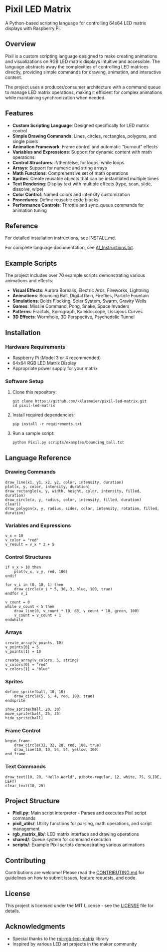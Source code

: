 # Pixil LED Matrix

A Python-based scripting language for controlling 64x64 LED matrix displays with Raspberry Pi.

## Overview

Pixil is a custom scripting language designed to make creating animations and visualizations on RGB LED matrix displays intuitive and accessible. The language abstracts away the complexities of controlling LED matrices directly, providing simple commands for drawing, animation, and interactive content.

The project uses a producer/consumer architecture with a command queue to manage LED matrix operations, making it efficient for complex animations while maintaining synchronization when needed.

## Features

- **Custom Scripting Language**: Designed specifically for LED matrix control
- **Simple Drawing Commands**: Lines, circles, rectangles, polygons, and single pixels
- **Animation Framework**: Frame control and automatic "burnout" effects
- **Variables and Expressions**: Support for dynamic content with math operations
- **Control Structures**: if/then/else, for loops, while loops
- **Arrays**: Support for numeric and string arrays
- **Math Functions**: Comprehensive set of math operations
- **Sprites**: Create reusable objects that can be instantiated multiple times
- **Text Rendering**: Display text with multiple effects (type, scan, slide, dissolve, wipe)
- **Color Control**: Named colors and intensity customization
- **Procedures**: Define reusable code blocks
- **Performance Controls**: Throttle and sync_queue commands for animation tuning

## Reference
For detailed installation instructions, see [INSTALL.md](docs/INSTALL.md).

For complete language documentation, see [AI_Instructions.txt](docs/AI_Instructions.txt).

## Example Scripts

The project includes over 70 example scripts demonstrating various animations and effects:

- **Visual Effects**: Aurora Borealis, Electric Arcs, Fireworks, Lightning
- **Animations**: Bouncing Ball, Digital Rain, Fireflies, Particle Fountain
- **Simulations**: Boids Flocking, Solar System, Swarm, Gravity Wells
- **Games**: Missile Command, Pong, Snake, Space Invaders
- **Patterns**: Fractals, Spirograph, Kaleidoscope, Lissajous Curves
- **3D Effects**: Wormhole, 3D Perspective, Psychedelic Tunnel

## Installation

### Hardware Requirements

- Raspberry Pi (Model 3 or 4 recommended)
- 64x64 RGB LED Matrix Display
- Appropriate power supply for your matrix

### Software Setup

1. Clone this repository:
   ```
   git clone https://github.com/kklasmeier/pixil-led-matrix.git
   cd pixil-led-matrix
   ```

2. Install required dependencies:
   ```
   pip install -r requirements.txt
   ```

3. Run a sample script:
   ```
   python Pixil.py scripts/examples/bouncing_ball.txt
   ```

## Language Reference

### Drawing Commands

```
draw_line(x1, y1, x2, y2, color, intensity, duration)
plot(x, y, color, intensity, duration)
draw_rectangle(x, y, width, height, color, intensity, filled, duration)
draw_circle(x, y, radius, color, intensity, filled, duration)
clear()
draw_polygon(x, y, radius, sides, color, intensity, rotation, filled, duration)
```

### Variables and Expressions

```
v_x = 10
v_color = "red"
v_result = v_x * 2 + 5
```

### Control Structures

```
if v_x > 10 then
    plot(v_x, v_y, red, 100)
endif

for v_i in (0, 10, 1) then
    draw_circle(v_i * 5, 30, 3, blue, 100, true)
endfor v_i

v_count = 0
while v_count < 5 then
    draw_line(0, v_count * 10, 63, v_count * 10, green, 100)
    v_count = v_count + 1
endwhile
```

### Arrays

```
create_array(v_points, 10)
v_points[0] = 5
v_points[1] = 10

create_array(v_colors, 5, string)
v_colors[0] = "red"
v_colors[1] = "blue"
```

### Sprites

```
define_sprite(ball, 10, 10)
    draw_circle(5, 5, 4, red, 100, true)
endsprite

show_sprite(ball, 20, 30)
move_sprite(ball, 25, 35)
hide_sprite(ball)
```

### Frame Control

```
begin_frame
    draw_circle(32, 32, 20, red, 100, true)
    draw_line(10, 10, 54, 54, yellow, 100)
end_frame
```

### Text Commands

```
draw_text(10, 20, "Hello World", piboto-regular, 12, white, 75, SLIDE, LEFT)
clear_text(10, 20)
```

## Project Structure

- **Pixil.py**: Main script interpreter - Parses and executes Pixil script commands
- **pixil_utils/**: Utility functions for parsing, math operations, and script management
- **rgb_matrix_lib/**: LED matrix interface and drawing operations
- **shared/**: Queue system for command execution
- **scripts/**: Example Pixil scripts demonstrating various animations

## Contributing

Contributions are welcome! Please read the [CONTRIBUTING.md](CONTRIBUTING.md) for guidelines on how to submit issues, feature requests, and code.

## License

This project is licensed under the MIT License - see the [LICENSE](LICENSE) file for details.

## Acknowledgments

- Special thanks to the [rpi-rgb-led-matrix](https://github.com/hzeller/rpi-rgb-led-matrix) library
- Inspired by various LED art projects in the maker community


